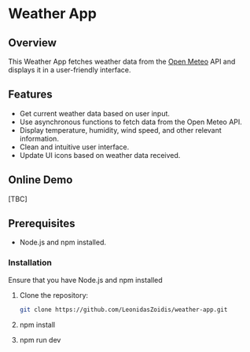 # Weather App

## Overview

This Weather App fetches weather data from the [Open Meteo](https://open-meteo.com) API and displays it in a user-friendly interface.

## Features

- Get current weather data based on user input.
- Use asynchronous functions to fetch data from the Open Meteo API.
- Display temperature, humidity, wind speed, and other relevant information.
- Clean and intuitive user interface.
- Update UI icons based on weather data received. 

## Online Demo

[TBC]

## Prerequisites

- Node.js and npm installed.

### Installation
Ensure that you have Node.js and npm installed

1. Clone the repository:

   ```bash
   git clone https://github.com/LeonidasZoidis/weather-app.git
2. npm install
3. npm run dev
